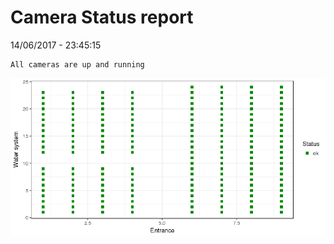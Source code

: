Camera Status report
================
14/06/2017 - 23:45:15

    All cameras are up and running

![](camreport_files/figure-markdown_github/unnamed-chunk-2-1.png)
